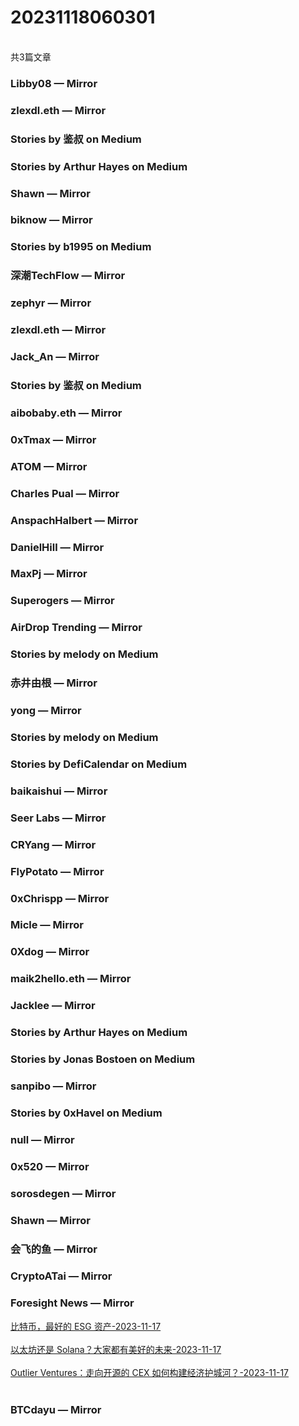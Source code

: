 <h1>20231118060301</h1><br/>共3篇文章




###  Libby08 — Mirror







###  zlexdl.eth — Mirror







###  Stories by 鉴叔 on Medium









###  Stories by Arthur Hayes on Medium

















###  Shawn — Mirror













###  biknow — Mirror







###  Stories by b1995 on Medium







###  深潮TechFlow — Mirror















###  zephyr — Mirror















###  zlexdl.eth — Mirror







###  Jack_An — Mirror









###  Stories by 鉴叔 on Medium











###  aibobaby.eth — Mirror













###  0xTmax — Mirror













###  ATOM — Mirror

















###  Charles Pual — Mirror







###  AnspachHalbert — Mirror



















###  DanielHill — Mirror











###  MaxPj — Mirror















###  Superogers — Mirror















###  AirDrop Trending — Mirror









###  Stories by melody on Medium











###  赤井由根 — Mirror









###  yong — Mirror













###  Stories by melody on Medium







###  Stories by DefiCalendar on Medium

















###  baikaishui — Mirror









###  Seer Labs — Mirror















###  CRYang — Mirror









###  FlyPotato — Mirror





















###  0xChrispp — Mirror

















###  Micle — Mirror











###  0Xdog — Mirror



















###  maik2hello.eth — Mirror







###  Jacklee — Mirror











###  Stories by Arthur Hayes on Medium









###  Stories by Jonas Bostoen on Medium









###  sanpibo — Mirror







###  Stories by 0xHavel on Medium













###  null — Mirror









###  0x520 — Mirror

















###  sorosdegen — Mirror

















###  Shawn — Mirror











###  会飞的鱼 — Mirror













###  CryptoATai — Mirror









###  Foresight News — Mirror

<a target=_blank rel=nofollow href="https://mirror.xyz/foresightnews.eth/_zQ6y-YED5qkIoP9bQe26TwXfH1IR7d_ctGZzsvjb60" >比特币，最好的 ESG 资产-2023-11-17</a><br/><br/><a target=_blank rel=nofollow href="https://mirror.xyz/foresightnews.eth/594CTMXzl3gClvar46vRVELb2o7-bIGvezYGx7leeqM" >以太坊还是 Solana？大家都有美好的未来-2023-11-17</a><br/><br/><a target=_blank rel=nofollow href="https://mirror.xyz/foresightnews.eth/2vpdmSunDASUrOyoE2ue_Q7Kks0uVdKjayDcwt28Wh0" >Outlier Ventures：走向开源的 CEX 如何构建经济护城河？-2023-11-17</a><br/><br/>













###  BTCdayu — Mirror





